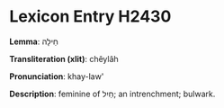 # Lexicon Entry H2430

**Lemma**: חֵילָה

**Transliteration (xlit)**: chêylâh

**Pronunciation**: khay-law'

**Description**:
feminine of חַיִל; an intrenchment; bulwark.

